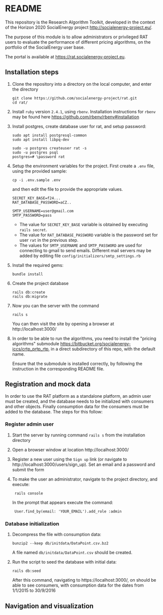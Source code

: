 # README

This repository is the Research Algorithm Toolkit, developed in the context
of the Horizon 2020 SocialEnergy project http://socialenergy-project.eu/.

The purpose of this module is to allow administrators or privileged RAT users
to evaluate the performance of different pricing algorithms, on the portfolio
of the SocialEnergy user base.

The portal is available at https://rat.socialenergy-project.eu.


## Installation steps

1.  Clone the repository into a directory on the local computer, and enter
    the directory

        git clone https://github.com/socialenergy-project/rat.git
        cd rat/

2.  Install `ruby` version `2.4.1`, using `rbenv`. Installation instructions for
    `rbenv` may be found here https://github.com/rbenv/rbenv#installation

3.  Install postgres, create database user for rat, and setup password:

        sudo apt install postgresql-common
        sudo apt install libpq-dev

        sudo -u postgres createuser rat -s
        sudo -u postgres psql
        postgres=# \password rat

4.  Setup the environment variables for the project. First create a `.env` file,
    using the provided sample:

        cp -i .env.sample .env

    and then edit the file to provide the appropriate values.

        SECRET_KEY_BASE=f24...
        RAT_DATABASE_PASSWORD=aCZ..

        SMTP_USERNAME=user@gmail.com
        SMTP_PASSWORD=pass

    - The value for `SECRET_KEY_BASE` variable is obtained by executing `rails secret`.
    - The value for `RAT_DATABASE_PASSWORD` variable is the password set for user
      `rat` in the previous step.
    - The values for `SMTP_USERNAME` and `SMTP_PASSWORD` are used for connecting
      to gmail to send emails. Different mail servers may be added by editing file
      `config/initializers/smtp_settings.rb`

5.  Install the required gems:

        bundle install

6.  Create the project database

        rails db:create
        rails db:migrate

7.  Now you can the server with the command

        rails s

    You can then visit the site by opening a browser at http://localhost:3000/

8.  In order to be able to run the algorithms, you need to install the
    "pricing algorithms" submodule
    https://bitbucket.org/socialenergy-iccs/crtp_prtp_rtp,
    in a direct subdirectory of this repo, with the default name.

    Ensure that the submodule is installed correctly, by following the instruction
    in the corresponding README file.


## Registration and mock data

In order to use the RAT platform as a standalone platform, an admin user must be
created, and the database needs to be initialized with consumers and other objects.
Finally consumption data for the consumers must be added to the database.
The steps for this follow:

### Register admin user

1.  Start the server by running command `rails s` from the installation directory

2.  Open a browser window at location http://localhost:3000/

3.  Register a new user using the `Sign up` link (or navigate to http://localhost:3000/users/sign_up).
    Set an email and a password and submit the form
    
4.  To make the user an administrator, navigate to the project 
    directory, and execute:
    
         rails console
         
    In the prompt that appears execute the command:
    
         User.find_by(email: 'YOUR_EMAIL').add_role :admin
    
### Database initialization

1.  Decompress the file with consumption data:

        bunzip2 --keep db/initdata/DataPoint.csv.bz2
    
    A file named `db/initdata/DataPoint.csv` should be created.
    
2.  Run the script to seed the database with initial data:

        rails db:seed

    After this command, navigating to https://localhost:3000/, on should be able to see consumers,
    with consumption data for the dates from 1/1/2015 to 30/9/2016
    

## Navigation and visualization
